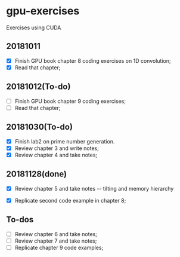 # gpu-exercises
Exercises using CUDA

## 20181011
- [X] Finish GPU book chapter 8 coding exercises on 1D convolution;
- [X] Read that chapter;

## 20181012(To-do)
- [ ] Finish GPU book chapter 9 coding exercises;
- [ ] Read that chapter;

## 20181030(To-do)
- [X] Finish lab2 on prime number generation.
- [X] Review chapter 3 and write notes;
- [x] Review chapter 4 and take notes;

## 20181128(done)
- [X] Review chapter 5 and take notes -- tilting and memory hierarchy
- [X] Replicate second code example in chapter 8;


## To-dos
- [ ] Review chapter 6 and take notes;
- [ ] Review chapter 7 and take notes;
- [ ] Replicate chapter 9 code examples;
